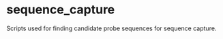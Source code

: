 sequence_capture
================

Scripts used for finding candidate probe sequences for sequence capture. 
